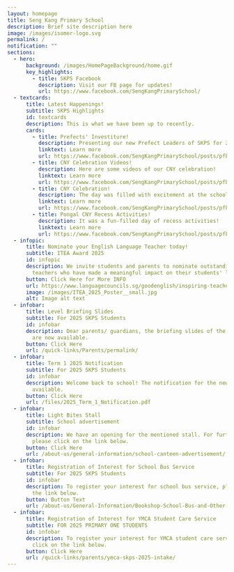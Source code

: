 ```yaml
---
layout: homepage
title: Seng Kang Primary School
description: Brief site description here
image: /images/isomer-logo.svg
permalink: /
notification: ""
sections:
  - hero:
      background: /images/HomePageBackground/home.gif
      key_highlights:
        - title: SKPS Facebook
          description: Visit our FB page for updates!
          url: https://www.facebook.com/SengKangPrimarySchool/
  - textcards:
      title: Latest Happenings!
      subtitle: SKPS Highlights
      id: textcards
      description: This is what we have been up to recently.
      cards:
        - title: Prefects' Investiture!
          description: Presenting our new Prefect Leaders of SKPS for 2025!
          linktext: Learn more
          url: https://www.facebook.com/SengKangPrimarySchool/posts/pfbid02vGWhtAbAN7Moh6tKaopMJ7TQE78dfBB1bUFTNHPuRDmnQTA4qma7k5V4W9Yo2Apxl
        - title: CNY Celebration Videos!
          description: Here are some videos of our CNY celebration!
          linktext: Learn more
          url: https://www.facebook.com/SengKangPrimarySchool/posts/pfbid0pJkkpydxR5LGzxNSNPvJ7ufuzEz1MJj9VuP1AN8e7cuTD6ctva1xFdLUdAy2o6qzl
        - title: CNY Celebration!
          description: The day was filled with excitement at the school's CNY celebration!
          linktext: Learn more
          url: https://www.facebook.com/SengKangPrimarySchool/posts/pfbid0265HCzt9ak6wZoE9zbXPv2q8GogvKTsvVhyBendmMSvNztgEiqPUGc6s9nnCQ3iM2l
        - title: Pongal CNY Recess Activities!
          description: It was a fun-filled day of recess activities!
          linktext: Learn more
          url: https://www.facebook.com/SengKangPrimarySchool/posts/pfbid0WvJt1YR3rPmMMeyCQ6gMDNtSSe5aCf3jdmLHb5DjCEsvQyRY76HtCS75TqH7yDiGl
  - infopic:
      title: Nominate your English Language Teacher today!
      subtitle: ITEA Award 2025
      id: infopic
      description: We invite students and parents to nominate outstanding English
        teachers who have made a meaningful impact on their students' learning.
      button: Click Here for More INFO
      url: https://www.languagecouncils.sg/goodenglish/inspiring-teacher-of-english-award/nomination-information
      image: /images/ITEA_2025_Poster__small.jpg
      alt: Image alt text
  - infobar:
      title: Level Briefing Slides
      subtitle: For 2025 SKPS Students
      id: infobar
      description: Dear parents/ guardians, the briefing slides of the various levels
        are now available.
      button: Click Here
      url: /quick-links/Parents/permalink/
  - infobar:
      title: Term 1 2025 Notification
      subtitle: For 2025 SKPS Students
      id: infobar
      description: Welcome back to school! The notification for the new term is now
        available.
      button: Click Here
      url: /files/2025_Term_1_Notification.pdf
  - infobar:
      title: Light Bites Stall
      subtitle: School advertisement
      id: infobar
      description: We have an opening for the mentioned stall. For further details,
        please click on the link below.
      button: Click Here
      url: /about-us/general-information/school-canteen-advertisement/
  - infobar:
      title: Registration of Interest for School Bus Service
      subtitle: For 2025 SKPS Students
      id: infobar
      description: To register your interest for school bus service, please click on
        the link below.
      button: Button Text
      url: /about-us/General-Information/Bookshop-School-Bus-and-Other-Services/
  - infobar:
      title: Registration of Interest for YMCA Student Care Service
      subtitle: FOR 2025 PRIMARY ONE STUDENTS
      id: infobar
      description: To register your interest for YMCA student care service, please
        click on the link below.
      button: Click Here
      url: /quick-links/parents/ymca-skps-2025-intake/
---
```

